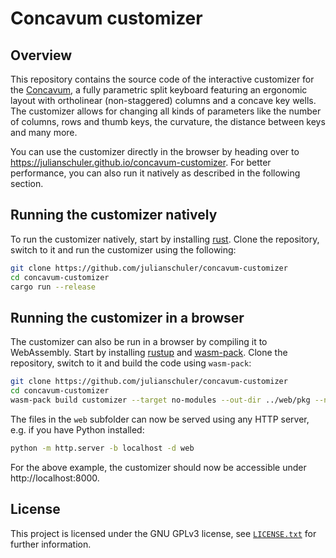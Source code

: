 # Concavum customizer

## Overview

This repository contains the source code of the interactive customizer for the [Concavum](https://github.com/julianschuler/keyboards/tree/master/concavum), a fully parametric split keyboard featuring an ergonomic layout with ortholinear (non-staggered) columns and a concave key wells.
The customizer allows for changing all kinds of parameters like the number of columns, rows and thumb keys, the curvature, the distance between keys and many more.

You can use the customizer directly in the browser by heading over to https://julianschuler.github.io/concavum-customizer. For better performance, you can also run it natively as described in the following section.

## Running the customizer natively

To run the customizer natively, start by installing [rust](https://www.rust-lang.org/tools/install).
Clone the repository, switch to it and run the customizer using the following:

```sh
git clone https://github.com/julianschuler/concavum-customizer
cd concavum-customizer
cargo run --release
```

## Running the customizer in a browser

The customizer can also be run in a browser by compiling it to WebAssembly.
Start by installing [rustup](https://www.rust-lang.org/tools/install) and [wasm-pack](https://rustwasm.github.io/wasm-pack/installer/).
Clone the repository, switch to it and build the code using `wasm-pack`:

```sh
git clone https://github.com/julianschuler/concavum-customizer
cd concavum-customizer
wasm-pack build customizer --target no-modules --out-dir ../web/pkg --no-typescript --no-pack
```

The files in the `web` subfolder can now be served using any HTTP server, e.g. if you have Python installed:

```sh
python -m http.server -b localhost -d web
```

For the above example, the customizer should now be accessible under http://localhost:8000.

## License

This project is licensed under the GNU GPLv3 license, see [`LICENSE.txt`](LICENSE.txt) for further information.
